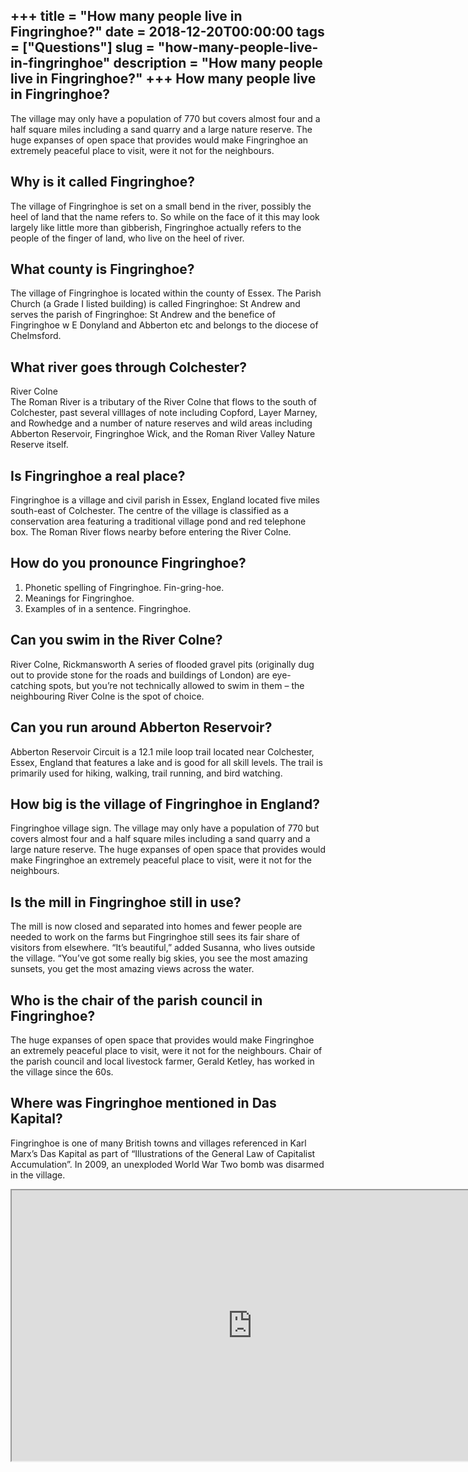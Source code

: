 +++
title = "How many people live in Fingringhoe?"
date = 2018-12-20T00:00:00
tags = ["Questions"]
slug = "how-many-people-live-in-fingringhoe"
description = "How many people live in Fingringhoe?"
+++
How many people live in Fingringhoe?
------------------------------------

The village may only have a population of 770 but covers almost four and a half square miles including a sand quarry and a large nature reserve. The huge expanses of open space that provides would make Fingringhoe an extremely peaceful place to visit, were it not for the neighbours.

Why is it called Fingringhoe?
-----------------------------

The village of Fingringhoe is set on a small bend in the river, possibly the heel of land that the name refers to. So while on the face of it this may look largely like little more than gibberish, Fingringhoe actually refers to the people of the finger of land, who live on the heel of river.

What county is Fingringhoe?
---------------------------

The village of Fingringhoe is located within the county of Essex. The Parish Church (a Grade I listed building) is called Fingringhoe: St Andrew and serves the parish of Fingringhoe: St Andrew and the benefice of Fingringhoe w E Donyland and Abberton etc and belongs to the diocese of Chelmsford.

What river goes through Colchester?
-----------------------------------

River Colne  
The Roman River is a tributary of the River Colne that flows to the south of Colchester, past several villlages of note including Copford, Layer Marney, and Rowhedge and a number of nature reserves and wild areas including Abberton Reservoir, Fingringhoe Wick, and the Roman River Valley Nature Reserve itself.

Is Fingringhoe a real place?
----------------------------

Fingringhoe is a village and civil parish in Essex, England located five miles south-east of Colchester. The centre of the village is classified as a conservation area featuring a traditional village pond and red telephone box. The Roman River flows nearby before entering the River Colne.

How do you pronounce Fingringhoe?
---------------------------------

1. Phonetic spelling of Fingringhoe. Fin-gring-hoe.
2. Meanings for Fingringhoe.
3. Examples of in a sentence. Fingringhoe.

Can you swim in the River Colne?
--------------------------------

River Colne, Rickmansworth A series of flooded gravel pits (originally dug out to provide stone for the roads and buildings of London) are eye-catching spots, but you’re not technically allowed to swim in them – the neighbouring River Colne is the spot of choice.

Can you run around Abberton Reservoir?
--------------------------------------

Abberton Reservoir Circuit is a 12.1 mile loop trail located near Colchester, Essex, England that features a lake and is good for all skill levels. The trail is primarily used for hiking, walking, trail running, and bird watching.

How big is the village of Fingringhoe in England?
-------------------------------------------------

Fingringhoe village sign. The village may only have a population of 770 but covers almost four and a half square miles including a sand quarry and a large nature reserve. The huge expanses of open space that provides would make Fingringhoe an extremely peaceful place to visit, were it not for the neighbours.

Is the mill in Fingringhoe still in use?
----------------------------------------

The mill is now closed and separated into homes and fewer people are needed to work on the farms but Fingringhoe still sees its fair share of visitors from elsewhere. “It’s beautiful,” added Susanna, who lives outside the village. “You’ve got some really big skies, you see the most amazing sunsets, you get the most amazing views across the water.

Who is the chair of the parish council in Fingringhoe?
------------------------------------------------------

The huge expanses of open space that provides would make Fingringhoe an extremely peaceful place to visit, were it not for the neighbours. Chair of the parish council and local livestock farmer, Gerald Ketley, has worked in the village since the 60s.

Where was Fingringhoe mentioned in Das Kapital?
-----------------------------------------------

Fingringhoe is one of many British towns and villages referenced in Karl Marx’s Das Kapital as part of “Illustrations of the General Law of Capitalist Accumulation”. In 2009, an unexploded World War Two bomb was disarmed in the village.

<iframe allow="accelerometer; autoplay; clipboard-write; encrypted-media; gyroscope; picture-in-picture" allowfullscreen="" class="__youtube_prefs__  epyt-is-override  no-lazyload" data-no-lazy="1" data-origheight="433" data-origwidth="770" data-skipgform_ajax_framebjll="" height="433" id="_ytid_24706" loading="lazy" src="https://www.youtube.com/embed/qW4m1kDKoT4?enablejsapi=1&autoplay=0&cc_load_policy=0&cc_lang_pref=&iv_load_policy=1&loop=0&modestbranding=0&rel=1&fs=1&playsinline=0&autohide=2&theme=dark&color=red&controls=1&" title="YouTube player" width="770"></iframe>